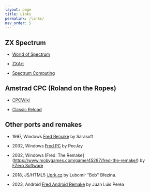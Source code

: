 ```yaml
---
layout: page
title: Links
permalink: /links/
nav_order: 5
---
```


ZX Spectrum
-----------

  * [World of Spectrum](https://worldofspectrum.org/archive/software/games/fred-investronica-sa)

  * [ZXArt](https://zxart.ee/spa/software/game/arcade/maze/fred/)

  * [Spectrum Computing](https://spectrumcomputing.co.uk/index.php?cat=96&id=1858)

Amstrad CPC (Roland on the Ropes)
---------------------------------

  * [CPCWiki](https://www.cpcwiki.eu/index.php/Roland_on_the_Ropes)

  * [Classic Reload](https://classicreload.com/cpc-roland-on-the-ropes.html)

Other ports and remakes
-----------------------

  * 1997, Windows [Fred Remake](https://computeremuzone.com/ficha/100/fred-remake-sarasoft&l=en) by Sarasoft

  * 2002, Windows [Fred PC](https://www.classic-retro-games.com/games/platform/fred-128) by PeeJay

  * 2002, Windows [Fred: The Remake] (https://www.mobygames.com/game/45287/fred-the-remake/) by [FZero Software](http://www.fzero.co.uk/)

  * 2018, JS/HTML5 [Uprk.cz](https://uprk.cz/) by Lubomír "Bob" Březina.

  * 2023, Android [Fred Android Remake](https://play.google.com/store/apps/details?id=com.fredandroidremake&hl=en_US&gl=US) by Juan Luis Perea





  
